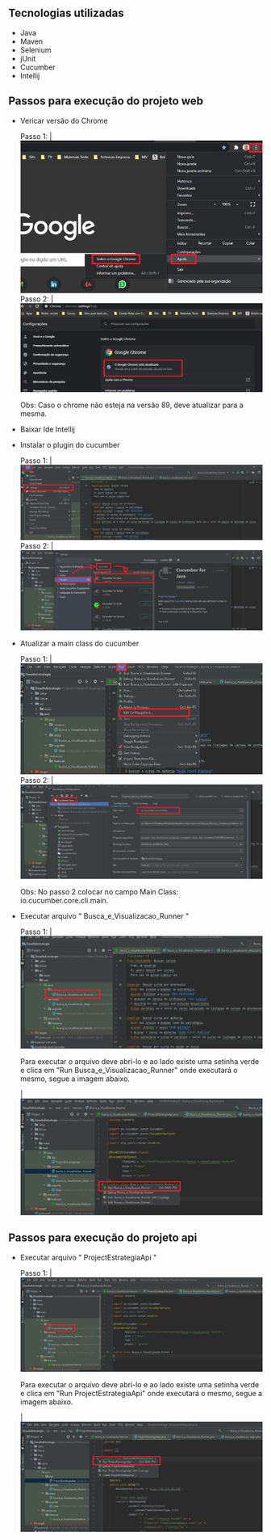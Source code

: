 ## Tecnologias utilizadas

- Java
- Maven
- Selenium
- jUnit
- Cucumber
- Intellij

## Passos para execução do projeto web

- Vericar versão do Chrome

  Passo 1: |![](/img/ajudaSobre.png)
  Passo 2: |![](/img/versao.png)

  Obs: Caso o chrome não esteja na versão 89, deve atualizar para a mesma.

- Baixar Ide Intellij

- Instalar o plugin do cucumber

  Passo 1: |![](/img/fileSettings.png)
  Passo 2: |![](/img/pluginCucumber.png)

- Atualizar a main class do cucumber

  Passo 1: |![](/img/runConfig.png)
  Passo 2: |![](/img/mainClass.png)

  Obs: No passo 2 colocar no campo Main Class: io.cucumber.core.cli.main.

- Executar arquivo " Busca_e_Visualizacao_Runner "

  Passo 1: |![](/img/runner.png)

  Para executar o arquivo deve abri-lo e ao lado existe uma setinha verde e clica em "Run Busca_e_Visualizacao_Runner" onde executará o mesmo, segue a imagem abaixo.

  |![](/img/execRunner.png)

## Passos para execução do projeto api

- Executar arquivo " ProjectEstrategiaApi "

  Passo 1: |![](/img/api.png)

  Para executar o arquivo deve abri-lo e ao lado existe uma setinha verde e clica em "Run ProjectEstrategiaApi" onde executará o mesmo, segue a imagem abaixo.

  |![](/img/execApi.png)
